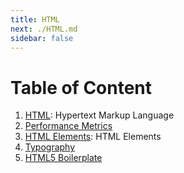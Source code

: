 ```yaml
---
title: HTML
next: ./HTML.md
sidebar: false
---
```


# Table of Content

1. [HTML](./HTML.md): Hypertext Markup Language
2. [Performance Metrics](./Performance_Metrics.md)
3. [HTML Elements](./HTML_Elements.md): HTML Elements
4. [Typography](./Typography/Typography.md)
5. [HTML5 Boilerplate](./HTML5_Boilerplate/)
